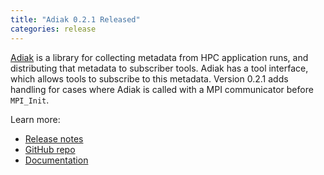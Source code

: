 ```yaml
---
title: "Adiak 0.2.1 Released"
categories: release
---
```


[Adiak](https://github.com/LLNL/Adiak) is a library for collecting metadata from HPC application runs, and distributing that metadata to subscriber tools. Adiak has a tool interface, which allows tools to subscribe to this metadata. Version 0.2.1 adds handling for cases where Adiak is called with a MPI communicator before `MPI_Init`.

Learn more:
- [Release notes](https://github.com/LLNL/Adiak/releases/tag/v0.2.1)
- [GitHub repo](https://github.com/LLNL/Adiak)
- [Documentation](https://github.com/LLNL/Adiak/tree/master/docs)

